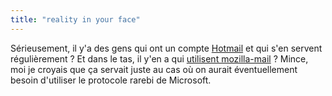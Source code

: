 ```yaml
---
title: "reality in your face"
---
```


Sérieusement, il y'a des gens qui ont un compte
[Hotmail](http://www.hotmail.com) et qui s'en servent régulièrement ? Et dans
le tas, il y'en a qui [utilisent mozilla-mail](http://2mod2.com/mohot/) ?
Mince, moi je croyais que ça servait juste au cas où on aurait éventuellement
besoin d'utiliser le protocole rarebi de Microsoft.

